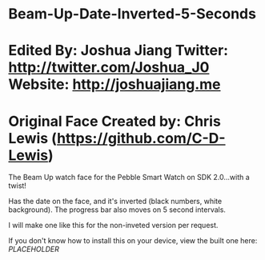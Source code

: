 Beam-Up-Date-Inverted-5-Seconds
===============================
Edited By: Joshua Jiang
Twitter: http://twitter.com/Joshua_J0
Website: http://joshuajiang.me
================================
Original Face Created by: Chris Lewis (https://github.com/C-D-Lewis)
================================
The Beam Up watch face for the Pebble Smart Watch on SDK 2.0...with a twist!

Has the date on the face, and it's inverted (black numbers, white background). The progress bar also moves on 5 second intervals.

I will make one like this for the non-inveted version per request.

If you don't know how to install this on your device, view the built one here: *PLACEHOLDER*
